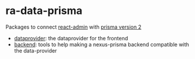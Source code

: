 # ra-data-prisma

Packages to connect [react-admin](https://marmelab.com/react-admin) with [prisma version 2](https://github.com/prisma/prisma)

- [dataprovider](./packages/dataprovider/README.md): the dataprovider for the frontend
- [backend](./packages/backend/README.md): tools to help making a nexus-prisma backend compatible with the data-provider
